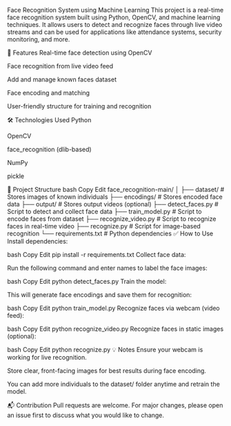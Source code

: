 Face Recognition System using Machine Learning
This project is a real-time face recognition system built using Python, OpenCV, and machine learning techniques. It allows users to detect and recognize faces through live video streams and can be used for applications like attendance systems, security monitoring, and more.

🚀 Features
Real-time face detection using OpenCV

Face recognition from live video feed

Add and manage known faces dataset

Face encoding and matching

User-friendly structure for training and recognition

🛠️ Technologies Used
Python

OpenCV

face_recognition (dlib-based)

NumPy

pickle

📁 Project Structure
bash
Copy
Edit
face_recognition-main/
│
├── dataset/                # Stores images of known individuals
├── encodings/              # Stores encoded face data
├── output/                 # Stores output videos (optional)
├── detect_faces.py         # Script to detect and collect face data
├── train_model.py          # Script to encode faces from dataset
├── recognize_video.py      # Script to recognize faces in real-time video
├── recognize.py            # Script for image-based recognition
└── requirements.txt        # Python dependencies
✅ How to Use
Install dependencies:

bash
Copy
Edit
pip install -r requirements.txt
Collect face data:

Run the following command and enter names to label the face images:

bash
Copy
Edit
python detect_faces.py
Train the model:

This will generate face encodings and save them for recognition:

bash
Copy
Edit
python train_model.py
Recognize faces via webcam (video feed):

bash
Copy
Edit
python recognize_video.py
Recognize faces in static images (optional):

bash
Copy
Edit
python recognize.py
💡 Notes
Ensure your webcam is working for live recognition.

Store clear, front-facing images for best results during face encoding.

You can add more individuals to the dataset/ folder anytime and retrain the model.

📬 Contribution
Pull requests are welcome. For major changes, please open an issue first to discuss what you would like to change.
